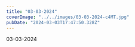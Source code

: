 ```yaml
---
title: "03-03-2024"
coverImage: "../../images/03-03-2024-c4MT.jpg"
pubDate: "2024-03-03T17:47:50.328Z"
---
```


03-03-2024
